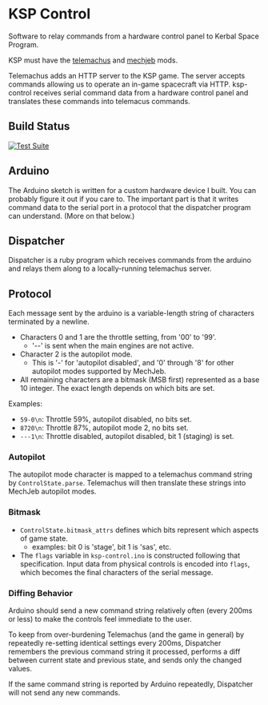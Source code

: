 # KSP Control

Software to relay commands from a hardware control panel to Kerbal Space Program.

KSP must have the [telemachus](https://github.com/KSP-Telemachus/Telemachus/) and
[mechjeb](https://kerbal.curseforge.com/projects/mechjeb/files) mods.

Telemachus adds an HTTP server to the KSP game. The server accepts commands
allowing us to operate an in-game spacecraft via HTTP. ksp-control receives
serial command data from a hardware control panel and translates these commands
into telemacus commands.

## Build Status

[![Test Suite](https://github.com/alexdean/ksp-control/actions/workflows/rspec.yml/badge.svg?branch=master)](https://github.com/alexdean/ksp-control/actions/workflows/rspec.yml?query=branch%3Amaster)

## Arduino

The Arduino sketch is written for a custom hardware device I built. You can
probably figure it out if you care to. The important part is that it writes
command data to the serial port in a protocol that the dispatcher program can
understand. (More on that below.)

## Dispatcher

Dispatcher is a ruby program which receives commands from the arduino and
relays them along to a locally-running telemachus server.

## Protocol

Each message sent by the arduino is a variable-length string of characters
terminated by a newline.

  * Characters 0 and 1 are the throttle setting, from '00' to '99'.
    * '--' is sent when the main engines are not active.
  * Character 2 is the autopilot mode.
    * This is '-' for 'autopilot disabled', and '0' through '8' for other
      autopilot modes supported by MechJeb.
  * All remaining characters are a bitmask (MSB first) represented as a base 10
    integer. The exact length depends on which bits are set.

Examples:

  * `59-0\n`: Throttle 59%, autopilot disabled, no bits set.
  * `8720\n`: Throttle 87%, autopilot mode 2, no bits set.
  * `---1\n`: Throttle disabled, autopilot disabled, bit 1 (staging) is set.

### Autopilot

The autopilot mode character is mapped to a telemachus command string by
`ControlState.parse`. Telemachus will then translate these strings into MechJeb
autopilot modes.

### Bitmask

  * `ControlState.bitmask_attrs` defines which bits represent which aspects of
game state.
    * examples: bit 0 is 'stage', bit 1 is 'sas', etc.
  * The `flags` variable in `ksp-control.ino` is constructed following that
    specification. Input data from physical controls is encoded into `flags`, which
    becomes the final characters of the serial message.

### Diffing Behavior

Arduino should send a new command string relatively often (every 200ms or less)
to make the controls feel immediate to the user.

To keep from over-burdening Telemachus (and the game in general) by repeatedly
re-setting identical settings every 200ms, Dispatcher remembers the previous command
string it processed, performs a diff between current state and previous state,
and sends only the changed values.

If the same command string is reported by Arduino repeatedly, Dispatcher will
not send any new commands.
